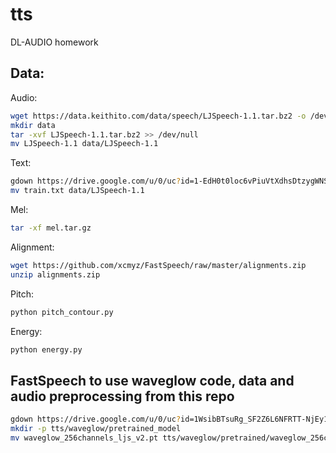 # tts
DL-AUDIO homework

## Data:
Audio:
```bash
wget https://data.keithito.com/data/speech/LJSpeech-1.1.tar.bz2 -o /dev/null --show-progress
mkdir data
tar -xvf LJSpeech-1.1.tar.bz2 >> /dev/null
mv LJSpeech-1.1 data/LJSpeech-1.1
```
Text:
```bash
gdown https://drive.google.com/u/0/uc?id=1-EdH0t0loc6vPiuVtXdhsDtzygWNSNZx
mv train.txt data/LJSpeech-1.1
```
Mel:
```bash
tar -xf mel.tar.gz
```
Alignment:
```bash
wget https://github.com/xcmyz/FastSpeech/raw/master/alignments.zip
unzip alignments.zip
```
Pitch:
```bash
python pitch_contour.py
```
Energy:
```bash
python energy.py
```

## FastSpeech to use waveglow code, data and audio preprocessing from this repo
```bash
gdown https://drive.google.com/u/0/uc?id=1WsibBTsuRg_SF2Z6L6NFRTT-NjEy1oTx
mkdir -p tts/waveglow/pretrained_model
mv waveglow_256channels_ljs_v2.pt tts/waveglow/pretrained/waveglow_256channels.pt
```